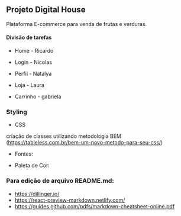 ## Projeto Digital House 

Plataforma E-commerce para venda de frutas e verduras. 

#### Divisão de tarefas

* Home - Ricardo

* Login - Nicolas

* Perfil - Natalya 

* Loja - Laura 

* Carrinho - gabriela

### Styling 

* CSS 

criação de classes utilizando metodologia BEM (https://tableless.com.br/bem-um-novo-metodo-para-seu-css/)

* Fontes: 

* Paleta de Cor: 


### Para edição de arquivo README.md:

* https://dillinger.io/ 
* https://react-preview-markdown.netlify.com/
* https://guides.github.com/pdfs/markdown-cheatsheet-online.pdf
